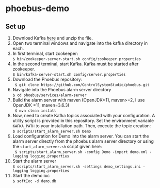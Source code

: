 # phoebus-demo

## Set up

1. Download Kafka [here](https://www.apache.org/dyn/closer.cgi?path=/kafka/2.7.0/kafka_2.13-2.7.0.tgz) and unzip the file. 
2. Open two terminal windows and navigate into the kafka directory in each.  
3. In first terminal, start zookeeper:   
``` $ bin/zookeeper-server-start.sh config/zookeeper.properties ```  
4. In the second terminal, start Kafka. Kafka must be started after zookeeper.  
``` $ bin/kafka-server-start.sh config/server.properties ```  
5. Download the Phoebus repository:  
``` $ git clone https://github.com/ControlSystemStudio/phoebus.git```  
6. Navigate into the Phoebus alarm server directory  
``` $ cd phoebus/services/alarm-server ```  
7. Build the alarm server with maven (OpenJDK>11, maven>=2, I use OpenJDK =11, maven=3.6.3)  
``` $ mvn clean install```  
8. Now, need to create Kafka topics associated with your configuration. A utility script is provided in this repository. Set the environment variable `KAFKA_PATH` to your installation path. Then, execute the topic creation:  
``` $ scripts/start_alarm_server.sh Demo ```  
9. Load configuration for Demo into the alarm server. You can start the alarm server directly from the phoebus alarm server directory or using the  `start_alarm_server.sh` script given here:  
``` $ scripts/start_alarm_server.sh -config Demo -import demo.xml -logging logging.properties```   
10. Start the alarm server  
``` $ scripts/start_alarm_server.sh -settings demo_settings.ini -logging logging.properties ```  
11. Start the demo ioc  
``` $ softIoc -d demo.db ```  


